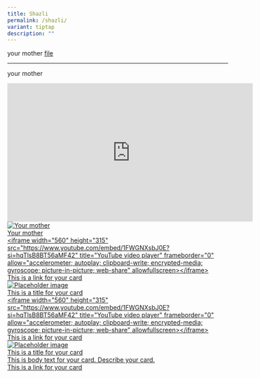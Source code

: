```yaml
---
title: Shazli
permalink: /shazli/
variant: tiptap
description: ""
---
```

<p>your mother <a href="/files/aeron_chairs_recycling_instructions.pdf" rel="noopener noreferrer nofollow" target="_blank">file</a></p><p></p><p></p><hr><p></p><p></p><p></p><p>your mother</p><div class="iframe-wrapper"><iframe height="315" width="560" allowfullscreen="true" frameborder="0" src="https://www.youtube.com/embed/1FWGNXsbJ0E?si=hqTlsB8BT56aMF42"></iframe></div><div class="isomer-card-grid"><a rel="noopener noreferrer nofollow" href="https://www.isomer.gov.sg" class="isomer-card"><div class="isomer-card-image"><div class="isomer-image-wrapper"><img alt="Your mother" src="https://placehold.co/600x400"></div></div><div class="isomer-card-body"><div class="isomer-card-title">Your mother</div><div class="isomer-card-description">&lt;iframe width="560" height="315" src="https://www.youtube.com/embed/1FWGNXsbJ0E?si=hqTlsB8BT56aMF42" title="YouTube video player" frameborder="0" allow="accelerometer; autoplay; clipboard-write; encrypted-media; gyroscope; picture-in-picture; web-share" allowfullscreen&gt;&lt;/iframe&gt;</div><div class="isomer-card-link">This is a link for your card</div></div></a><a rel="noopener noreferrer nofollow" href="https://www.isomer.gov.sg" class="isomer-card"><div class="isomer-card-image"><div class="isomer-image-wrapper"><img alt="Placeholder image" src="https://placehold.co/600x400"></div></div><div class="isomer-card-body"><div class="isomer-card-title">This is a title for your card</div><div class="isomer-card-description">&lt;iframe width="560" height="315" src="https://www.youtube.com/embed/1FWGNXsbJ0E?si=hqTlsB8BT56aMF42" title="YouTube video player" frameborder="0" allow="accelerometer; autoplay; clipboard-write; encrypted-media; gyroscope; picture-in-picture; web-share" allowfullscreen&gt;&lt;/iframe&gt;</div><div class="isomer-card-link">This is a link for your card</div></div></a><a rel="noopener noreferrer nofollow" href="https://www.isomer.gov.sg" class="isomer-card"><div class="isomer-card-image"><div class="isomer-image-wrapper"><img alt="Placeholder image" src="https://placehold.co/600x400"></div></div><div class="isomer-card-body"><div class="isomer-card-title">This is a title for your card</div><div class="isomer-card-description">This is body text for your card. Describe your card.</div><div class="isomer-card-link">This is a link for your card</div></div></a></div>